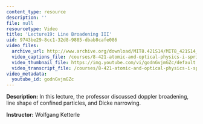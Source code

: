```yaml
---
content_type: resource
description: ''
file: null
resourcetype: Video
title: 'Lecture19: Line Broadening III'
uid: 9743be29-8cc1-32d8-9885-dbab8cafe086
video_files:
  archive_url: http://www.archive.org/download/MIT8.421S14/MIT8_421S14_lec19_300k.mp4
  video_captions_file: /courses/8-421-atomic-and-optical-physics-i-spring-2014/cb7ee536988f5738b03c25e730daf45b_godnGvjmGZc.vtt
  video_thumbnail_file: https://img.youtube.com/vi/godnGvjmGZc/default.jpg
  video_transcript_file: /courses/8-421-atomic-and-optical-physics-i-spring-2014/863e90dce87526fde09b619cabe479eb_godnGvjmGZc.pdf
video_metadata:
  youtube_id: godnGvjmGZc
---
```


**Description:** In this lecture, the professor discussed doppler broadening, line shape of confined particles, and Dicke narrowing.

**Instructor:** Wolfgang Ketterle